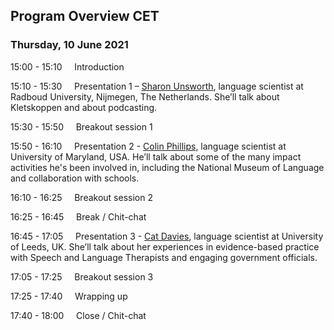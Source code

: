 ## Program Overview CET

### Thursday, 10 June 2021

15:00 - 15:10 &nbsp;&nbsp;&nbsp; Introduction

15:10 - 15:30 &nbsp;&nbsp;&nbsp; Presentation 1 – [Sharon Unsworth](https://sharonunsworth.org/), language scientist at Radboud University, Nijmegen, The Netherlands. She’ll talk about Kletskoppen and about podcasting. <!-- [abstract](./abstracts/testtext.md#kletskoppen) -->

15:30 - 15:50 &nbsp;&nbsp;&nbsp; Breakout session 1

15:50 - 16:10 &nbsp;&nbsp;&nbsp; Presentation 2 - [Colin Phillips](https://www.colinphillips.net/), language scientist at University of Maryland, USA. He’ll talk about some of the many impact activities he's been involved in, including the National Museum of Language and collaboration with schools. <!-- [abstract](./abstracts/testtext.md#kletskoppen) -->

16:10 - 16:25 &nbsp;&nbsp;&nbsp; Breakout session 2

16:25 - 16:45 &nbsp;&nbsp;&nbsp; Break / Chit-chat

16:45 - 17:05 &nbsp;&nbsp;&nbsp; Presentation 3 - [Cat Davies](https://ahc.leeds.ac.uk/languages/staff/699/dr-catherine-davies), language scientist at University of Leeds, UK. She’ll talk about her experiences in evidence-based practice with Speech and Language Therapists and engaging government officials. <!-- [abstract](./abstracts/testtext.md#kletskoppen) -->

17:05 - 17:25 &nbsp;&nbsp;&nbsp; Breakout session 3

17:25 - 17:40 &nbsp;&nbsp;&nbsp; Wrapping up

17:40 - 18:00 &nbsp;&nbsp;&nbsp; Close / Chit-chat

<!-- 
---

Meet the other people attending before we start [here](./people)
-->